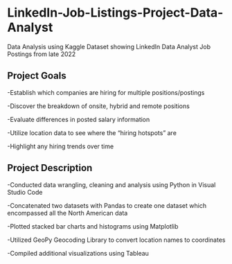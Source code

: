 # LinkedIn-Job-Listings-Project-Data-Analyst
Data Analysis using Kaggle Dataset showing LinkedIn Data Analyst Job Postings from late 2022

## Project Goals
-Establish which companies are hiring for multiple positions/postings

-Discover the breakdown of onsite, hybrid and remote positions

-Evaluate differences in posted salary information

-Utilize location data to see where the “hiring hotspots” are

-Highlight any hiring trends over time

## Project Description
-Conducted data wrangling, cleaning and analysis using Python in Visual Studio Code

-Concatenated two datasets with Pandas to create one dataset which encompassed all the North American data

-Plotted stacked bar charts and histograms using Matplotlib

-Utilized GeoPy Geocoding Library to convert location names to coordinates

-Compiled additional visualizations using Tableau
